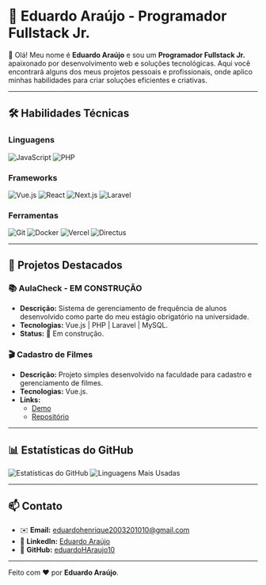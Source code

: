 # 🚀 Eduardo Araújo - Programador Fullstack Jr.

👋 Olá! Meu nome é **Eduardo Araújo** e sou um **Programador Fullstack Jr.** apaixonado por desenvolvimento web e soluções tecnológicas. Aqui você encontrará alguns dos meus projetos pessoais e profissionais, onde aplico minhas habilidades para criar soluções eficientes e criativas.

---

## 🛠️ Habilidades Técnicas

### Linguagens
![JavaScript](https://img.shields.io/badge/JavaScript-F7DF1E?style=for-the-badge&logo=javascript&logoColor=black)
![PHP](https://img.shields.io/badge/PHP-777BB4?style=for-the-badge&logo=php&logoColor=white)

### Frameworks
![Vue.js](https://img.shields.io/badge/Vue.js-4FC08D?style=for-the-badge&logo=vuedotjs&logoColor=white)
![React](https://img.shields.io/badge/React-20232A?style=for-the-badge&logo=react&logoColor=61DAFB)
![Next.js](https://img.shields.io/badge/Next.js-000000?style=for-the-badge&logo=nextdotjs&logoColor=white)
![Laravel](https://img.shields.io/badge/Laravel-FF2D20?style=for-the-badge&logo=laravel&logoColor=white)

### Ferramentas
![Git](https://img.shields.io/badge/Git-F05032?style=for-the-badge&logo=git&logoColor=white)
![Docker](https://img.shields.io/badge/Docker-2496ED?style=for-the-badge&logo=docker&logoColor=white)
![Vercel](https://img.shields.io/badge/Vercel-000000?style=for-the-badge&logo=vercel&logoColor=white)
![Directus](https://img.shields.io/badge/Directus-1F6CFF?style=for-the-badge&logo=directus&logoColor=white)

---

## 🚀 Projetos Destacados

### 📚 AulaCheck - EM CONSTRUÇÃO
- **Descrição:** Sistema de gerenciamento de frequência de alunos desenvolvido como parte do meu estágio obrigatório na universidade.
- **Tecnologias:** Vue.js | PHP | Laravel | MySQL.
- **Status:** 🚧 Em construção.

### 🎬 Cadastro de Filmes
- **Descrição:** Projeto simples desenvolvido na faculdade para cadastro e gerenciamento de filmes.
- **Tecnologias:** Vue.js.
- **Links:** 
  - [Demo](https://projectweb-flame.vercel.app)
  - [Repositório](https://github.com/eduardoHAraujo10/devweb)

---

## 📊 Estatísticas do GitHub

![Estatísticas do GitHub](https://github-readme-stats.vercel.app/api?username=eduardoHAraujo10&show_icons=true&theme=radical)
![Linguagens Mais Usadas](https://github-readme-stats.vercel.app/api/top-langs/?username=eduardoHAraujo10&layout=compact&theme=radical)

---

## 📫 Contato

- ✉️ **Email:** [eduardohenrique2003201010@gmail.com](mailto:eduardohenrique2003201010@gmail.com)
- 💼 **LinkedIn:** [Eduardo Araújo](https://linkedin.com/in/eduardo-araújo-000427227)
- 🐙 **GitHub:** [eduardoHAraujo10](https://github.com/eduardoHAraujo10)

---

Feito com ❤️ por **Eduardo Araújo**.
